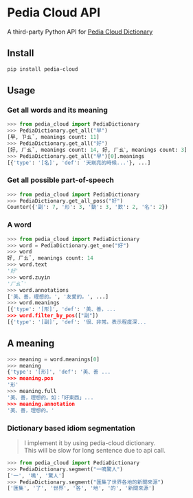 # Pedia Cloud API

A third-party Python API for [Pedia Cloud Dictionary](https://pedia.cloud.edu.tw/)

## Install

```bash
pip install pedia-cloud
```

## Usage

### Get all words and its meaning

```python
>>> from pedia_cloud import PediaDictionary
>>> PediaDictionary.get_all("早")
[早, ㄗㄠˇ, meanings count: 11]
>>> PediaDictionary.get_all("好")
[好, ㄏㄠˇ, meanings count: 14, 好, ㄏㄠˋ, meanings count: 3]
>>> PediaDictionary.get_all("早")[0].meanings
[{'type': '[名]', 'def': '天剛亮的時候...'}, ...]
```

### Get all possible part-of-speech

```python
>>> from pedia_cloud import PediaDictionary
>>> PediaDictionary.get_all_poss("好")
Counter({'副': 7, '形': 3, '動': 3, '歎': 2, '名': 2})
```

### A word

```python
>>> from pedia_cloud import PediaDictionary
>>> word = PediaDictionary.get_one("好")
>>> word
好, ㄏㄠˇ, meanings count: 14
>>> word.text
'好'
>>> word.zuyin
'ㄏㄠˇ'
>>> word.annotations
['美、善，理想的。', '友愛的。', ...]
>>> word.meanings
[{'type': '[形]', 'def': '美、善，...
>>> word.filter_by_pos(["副"])
[{'type': '[副]', 'def': '很、非常。表示程度深...
```

## A meaning

```python
>>> meaning = word.meanings[0]
>>> meaning
{'type': '[形]', 'def': '美、善 ...
>>> meaning.pos
'形'
>>> meaning.full
'美、善，理想的。如：「好東西」...
>>> meaning.annotation
'美、善，理想的。'
```

### Dictionary based idiom segmentation

> I implement it by using pedia-cloud dictionary.  
> This will be slow for long sentence due to api call.

```python
>>> from pedia_cloud import PediaDictionary
>>> PediaDictionary.segment("一鳴驚人")
['一', '鳴', '驚人']
>>> PediaDictionary.segment("匯集了世界各地的新聞來源")
['匯集', '了', '世界', '各', '地', '的', '新聞來源']
```
